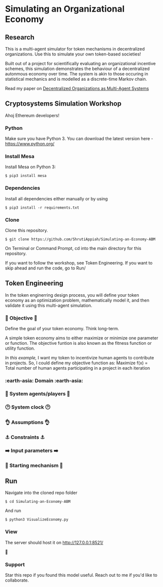 # Simulating an Organizational Economy

Research
------------
This is a multi-agent simulator for token mechanisms in decentralized organizations. Use this to simulate your own token-based societies!

Built out of a project for scientifically evaluating an organizational incentive schemes, this simulation demonstrates the behaviour of a decentralized autonmous economy over time. The system is akin to those occuring in statistical mechanics and is modelled as a discrete-time Markov chain. 

Read my paper on [Decentralized Organizations as Multi-Agent Systems](https://www.researchgate.net/publication/319875145_Decentralized_Organizations_as_Multi-Agent_Systems_-_A_Complex_Systems_Perspective "Decentralized Organizations as Multi-Agent Systems")


## Cryptosystems Simulation Workshop
Ahoj Ethereum developers! 

### Python
Make sure you have Python 3. You can download the latest version here - https://www.python.org/

### Install Mesa
Install Mesa on Python 3:

    $ pip3 install mesa

### Dependencies
Install all dependencies either manually or by using
```
$ pip3 install -r requirements.txt
```

### Clone
Clone this repository.
```
$ git clone https://github.com/ShrutiAppiah/Simulating-an-Economy-ABM
```
On Terminal or Command Prompt, cd into the main directory for this repository.

If you want to follow the workshop, see Token Engineering. If you want to skip ahead and run the code, go to Run/

## Token Engineering 
In the token enginerring design process, you will define your token economy as an optimization problem, mathematically model it, and then validate it using this multi-agent simulation.

### :rocket: Objective :rocket:
Define the goal of your token economy. Think long-term.

A simple token economy aims to either maximize or minimize one parameter or function. The objective funtion is also known as the fitness function or utility function. 

<i> In this example, </i> I want my token to incentivize human agents to contribute in projects. 
So, I could define my objective function as:
Maximize f(x) = Total number of human agents participating in a project in each iteration  

### :earth-asia: Domain :earth-asia:
### :couple: System agents/players :couple:
### :clock2: System clock :clock2:
### :ok_hand: Assumptions :ok_hand:
### :anchor: Constraints :anchor:
### :arrow_right: Input parameters :arrow_right:
### :beginner: Starting mechanism :beginner:

## Run
Navigate into the cloned repo folder 
```
$ cd Simulating-an-Economy-ABM
```
And run
```
$ python3 VisualizeEconomy.py
```

### View
The server should host it on http://127.0.0.1:8521/

:checkered_flag:

### Support
Star this repo if you found this model useful. Reach out to me if you'd like to collaborate.

